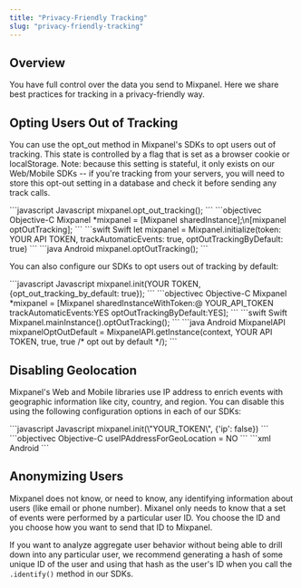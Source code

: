 ```yaml
---
title: "Privacy-Friendly Tracking"
slug: "privacy-friendly-tracking"
---
```


## Overview
You have full control over the data you send to Mixpanel. Here we share best practices for tracking in a privacy-friendly way.


## Opting Users Out of Tracking
You can use the opt_out method in Mixpanel's SDKs to opt users out of tracking. This state is controlled by a flag that is set as a browser cookie or localStorage. Note: because this setting is stateful, it only exists on our Web/Mobile SDKs -- if you're tracking from your servers, you will need to store this opt-out setting in a database and check it before sending any track calls.

<Tabs>
<Tab>
```javascript Javascript
mixpanel.opt_out_tracking();
```
</Tab>
<Tab>
```objectivec Objective-C
Mixpanel *mixpanel = [Mixpanel sharedInstance];\n[mixpanel optOutTracking];
```
</Tab>
<Tab>
```swift Swift
let mixpanel = Mixpanel.initialize(token: YOUR API TOKEN, trackAutomaticEvents: true, optOutTrackingByDefault: true)
```
</Tab>
<Tab>
```java Android
mixpanel.optOutTracking();
```
</Tab>
</Tabs>

You can also configure our SDKs to opt users out of tracking by default:

<Tabs>
<Tab>
```javascript Javascript
mixpanel.init(YOUR TOKEN, {opt_out_tracking_by_default: true});
```
</Tab>
<Tab>
```objectivec Objective-C
Mixpanel *mixpanel = [Mixpanel sharedInstanceWithToken:@ YOUR_API_TOKEN trackAutomaticEvents:YES optOutTrackingByDefault:YES];
```
</Tab>
<Tab>
```swift Swift
Mixpanel.mainInstance().optOutTracking();
```
</Tab>
<Tab>
```java Android
MixpanelAPI mixpanelOptOutDefault = MixpanelAPI.getInstance(context, YOUR API TOKEN, true, true /* opt out by default */);
```
</Tab>
</Tabs>


## Disabling Geolocation
Mixpanel's Web and Mobile libraries use IP address to enrich events with geographic information like city, country, and region. You can disable this using the following configuration options in each of our SDKs:

<Tabs>
<Tab>
```javascript Javascript
mixpanel.init(\"YOUR_TOKEN\", {'ip': false})
```
</Tab>
<Tab>
```objectivec Objective-C
useIPAddressForGeoLocation = NO
```
</Tab>
<Tab>
```xml Android
<meta-data android:name="com.mixpanel.android.MPConfig.UseIpAddressForGeolocation" android:value="false" />
```
</Tab>
</Tabs>

## Anonymizing Users
Mixpanel does not know, or need to know, any identifying information about users (like email or phone number). Mixanel only needs to know that a set of events were performed by a particular user ID. You choose the ID and you choose how you want to send that ID to Mixpanel.

If you want to analyze aggregate user behavior without being able to drill down into any particular user, we recommend generating a hash of some unique ID of the user and using that hash as the user's ID when you call the `.identify()` method in our SDKs.

